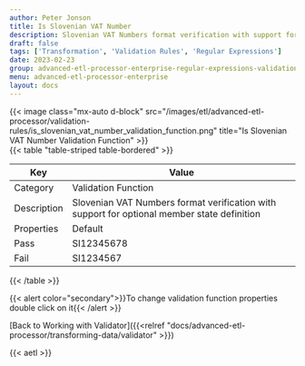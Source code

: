 ```yaml
---
author: Peter Jonson
title: Is Slovenian VAT Number
description: Slovenian VAT Numbers format verification with support for optional member state definition
draft: false
tags: ['Transformation', 'Validation Rules', 'Regular Expressions']
date: 2023-02-23
group: advanced-etl-processor-enterprise-regular-expressions-validation
menu: advanced-etl-processor-enterprise
layout: docs
---
```


{{< image class="mx-auto d-block"  src="/images/etl/advanced-etl-processor/validation-rules/is_slovenian_vat_number_validation_function.png" title="Is Slovenian VAT Number Validation Function" >}}
\
{{< table "table-striped table-bordered" >}}

| Key         | Value                                                                                       |
| ----------- | ------------------------------------------------------------------------------------------- |
| Category    | Validation Function                                                                         |
| Description | Slovenian VAT Numbers format verification with support for optional member state definition |
| Properties  | Default                                                                                     |
| Pass        | SI12345678                                                                                  |
| Fail        | SI1234567                                                                                   |

{{< /table >}}

{{< alert color="secondary">}}To change validation function properties double click on it{{< /alert >}}

[Back to Working with Validator]({{<relref "docs/advanced-etl-processor/transforming-data/validator" >}})

{{< aetl >}}
